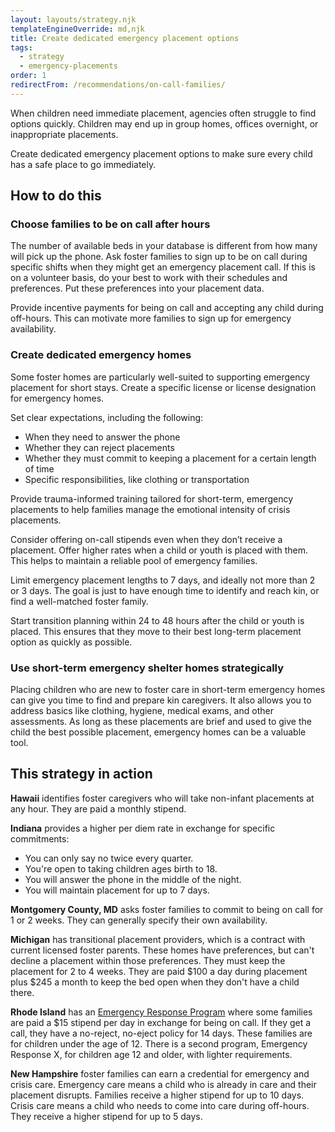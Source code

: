 ```yaml
---
layout: layouts/strategy.njk
templateEngineOverride: md,njk
title: Create dedicated emergency placement options
tags:
  - strategy
  - emergency-placements
order: 1
redirectFrom: /recommendations/on-call-families/
---
```

When children need immediate placement, agencies often struggle to find options quickly. Children may end up in group homes, offices overnight, or inappropriate placements.

Create dedicated emergency placement options to make sure every child has a safe place to go immediately.

## How to do this

### Choose families to be on call after hours

The number of available beds in your database is different from how many will pick up the phone. Ask foster families to sign up to be on call during specific shifts when they might get an emergency placement call. If this is on a volunteer basis, do your best to work with their schedules and preferences. Put these preferences into your placement data.

Provide incentive payments for being on call and accepting any child during off-hours. This can motivate more families to sign up for emergency availability.

### Create dedicated emergency homes

Some foster homes are particularly well-suited to supporting emergency placement for short stays. Create a specific license or license designation for emergency homes. 

Set clear expectations, including the following:

* When they need to answer the phone
* Whether they can reject placements
* Whether they must commit to keeping a placement for a certain length of time
* Specific responsibilities, like clothing or transportation

Provide trauma-informed training tailored for short-term, emergency placements to help families manage the emotional intensity of crisis placements.

Consider offering on-call stipends even when they don’t receive a placement. Offer higher rates when a child or youth is placed with them. This helps to maintain a reliable pool of emergency families.

Limit emergency placement lengths to 7 days, and ideally not more than 2 or 3 days. The goal is just to have enough time to identify and reach kin, or find a well-matched foster family. 

Start transition planning within 24 to 48 hours after the child or youth is placed. This ensures that they move to their best long-term placement option as quickly as possible.

### Use short-term emergency shelter homes strategically

Placing children who are new to foster care in short-term emergency homes can give you time to find and prepare kin caregivers. It also allows you to address basics like clothing, hygiene, medical exams, and other assessments. As long as these placements are brief and  used to give the child the best possible placement, emergency homes can be a valuable tool.

## This strategy in action

**Hawaii** identifies foster caregivers who will take non-infant placements at any hour. They are paid a monthly stipend.

**Indiana** provides a higher per diem rate in exchange for specific commitments:

* You can only say no twice every quarter.
* You're open to taking children ages birth to 18.
* You will answer the phone in the middle of the night.
* You will maintain placement for up to 7 days.

**Montgomery County, MD** asks foster families to commit to being on call for 1 or 2 weeks. They can generally specify their own availability.

**Michigan** has transitional placement providers, which is a contract with current licensed foster parents. These homes have preferences, but can't decline a placement within those preferences. They must keep the placement for 2 to 4 weeks. They are paid $100 a day during placement plus $245 a month to keep the bed open when they don't have a child there.

**Rhode Island** has an [Emergency Response Program](/resources/rhode-island-emergency-response-program/) where some families are paid a $15 stipend per day in exchange for being on call. If they get a call, they have a no-reject, no-eject policy for 14 days. These families are for children under the age of 12. There is a second program, Emergency Response X, for children age 12 and older, with lighter requirements.

**New Hampshire** foster families can earn a credential for emergency and crisis care. Emergency care means a child who is already in care and their placement disrupts. Families receive a higher stipend for up to 10 days. Crisis care means a child who needs to come into care during off-hours. They receive a higher stipend for up to 5 days.
